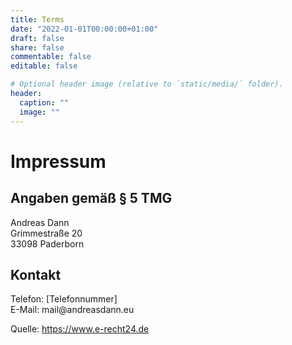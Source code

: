 ```yaml
---
title: Terms
date: "2022-01-01T00:00:00+01:00"
draft: false
share: false
commentable: false
editable: false

# Optional header image (relative to `static/media/` folder).
header:
  caption: ""
  image: ""
---
```


<h1>Impressum</h1>

<h2>Angaben gem&auml;&szlig; &sect; 5 TMG</h2>
<p>Andreas Dann<br />
Grimmestra&szlig;e 20<br />
33098 Paderborn</p>

<h2>Kontakt</h2>
<p>Telefon: &#91;Telefonnummer&#93;<br />
E-Mail: mail@andreasdann.eu</p>

<p>Quelle: <a href="https://www.e-recht24.de">https://www.e-recht24.de</a></p>